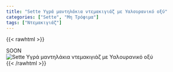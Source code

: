 ```yaml
---
title: "Sette Υγρά μαντηλάκια ντεμακιγιάζ με Υαλουρανικό οξύ"
categories: ["Sette", "Μη Τρόφιμα"]
tags: ["Ντεμακιγιάζ"]
---
```

{{< rawhtml >}}

<div class="sload442"><div class="product">SOON<br><div class="pimg"><img alt="Sette Υγρά μαντηλάκια ντεμακιγιάζ με Υαλουρανικό οξύ" title="Sette Υγρά μαντηλάκια ντεμακιγιάζ με Υαλουρανικό οξύ" src="/media/images/sette-ygra-manthlakia-ntemakigiaz-me-yalouraniko-oksy.jpg"></div></div></div>
{{< /rawhtml >}}


